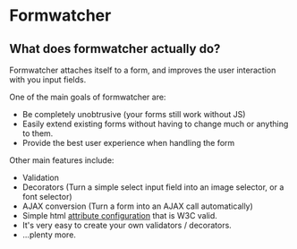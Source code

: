 # Formwatcher

## What does formwatcher actually do?

Formwatcher attaches itself to a form, and improves the user interaction with you input fields.

One of the main goals of formwatcher are:

- Be completely unobtrusive (your forms still work without JS)
- Easily extend existing forms without having to change much or anything to them.
- Provide the best user experience when handling the form


Other main features include:

- Validation
- Decorators (Turn a simple select input field into an image selector, or a font selector)
- AJAX conversion (Turn a form into an AJAX call automatically)
- Simple html [attribute configuration](attribute_configuration.md) that is W3C valid.
- It's very easy to create your own validators / decorators.
- ...plenty more.


